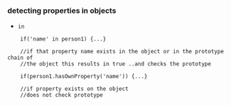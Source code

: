### detecting properties in objects

- `in`

```
    if('name' in person1) {...}

    //if that property name exists in the object or in the prototype chain of 
    //the object this results in true ..and checks the prototype

    if(person1.hasOwnProperty('name')) {...}

    //if property exists on the object
    //does not check prototype

```
